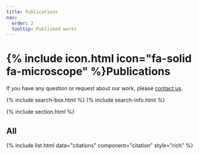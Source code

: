 ```yaml
---
title: Publications
nav:
  order: 2
  tooltip: Published works
---
```


# {% include icon.html icon="fa-solid fa-microscope" %}Publications

If you have any question or request about our work, please [contact us](https://evolinus.github.io/zooe/contact/).

{% include search-box.html %}
{% include search-info.html %}

<!--
## Highlights

{%
  include list.html
  data="citations"
  component="citation"
  filters="group: featured"
  style="rich"
%}
-->

<!--
## Pre-prints

{%
  include list.html
  data="citations"
  component="citation"
  filters="group: preprint"
  style="rich"
%}
-->

{% include section.html %}

## All
{% 
  include list.html
  data="citations"
  component="citation"
  style="rich" 
%}
